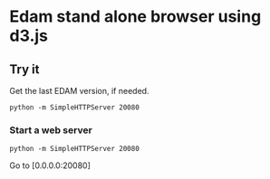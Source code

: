 # Edam stand alone browser using d3.js

## Try it

Get the last EDAM version, if needed.

```
python -m SimpleHTTPServer 20080
```

### Start a web server

```
python -m SimpleHTTPServer 20080
```

Go to [0.0.0.0:20080]
